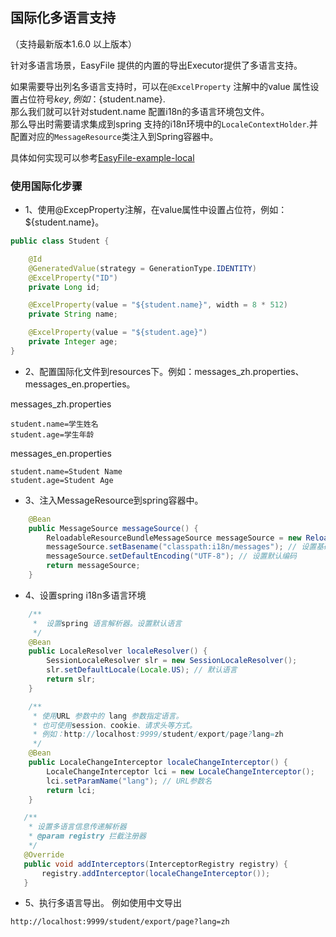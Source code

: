 ## 国际化多语言支持

（支持最新版本1.6.0 以上版本）

针对多语言场景，EasyFile 提供的内置的导出Executor提供了多语言支持。

如果需要导出列名多语言支持时，可以在`@ExcelProperty` 注解中的value 属性设置占位符号${key},例如：${student.name}.
<br>那么我们就可以针对student.name 配置i18n的多语言环境包文件。
<br>那么导出时需要请求集成到spring 支持的i18n环境中的`LocaleContextHolder`.并配置对应的`MessageResource`类注入到Spring容器中。

具体如何实现可以参考[EasyFile-example-local](https://github.com/openquartz/easy-file/tree/master/easyfile-example/easyfile-example-local)

### 使用国际化步骤
- 1、使用@ExcepProperty注解，在value属性中设置占位符，例如：${student.name}。 
```java
public class Student {

    @Id
    @GeneratedValue(strategy = GenerationType.IDENTITY)
    @ExcelProperty("ID")
    private Long id;

    @ExcelProperty(value = "${student.name}", width = 8 * 512)
    private String name;

    @ExcelProperty(value = "${student.age}")
    private Integer age;
}
```
- 2、配置国际化文件到resources下。例如：messages_zh.properties、messages_en.properties。

messages_zh.properties
```properties
student.name=学生姓名
student.age=学生年龄
```
messages_en.properties
```properties
student.name=Student Name
student.age=Student Age
```
- 3、注入MessageResource到spring容器中。
```java
    @Bean
    public MessageSource messageSource() {
        ReloadableResourceBundleMessageSource messageSource = new ReloadableResourceBundleMessageSource();
        messageSource.setBasename("classpath:i18n/messages"); // 设置基础名，指向资源文件的位置
        messageSource.setDefaultEncoding("UTF-8"); // 设置默认编码
        return messageSource;
    }
```

- 4、设置spring i18n多语言环境
```java
    /**
     *  设置spring 语言解析器。设置默认语言
     */
    @Bean
    public LocaleResolver localeResolver() {
        SessionLocaleResolver slr = new SessionLocaleResolver();
        slr.setDefaultLocale(Locale.US); // 默认语言
        return slr;
    }

    /**
     * 使用URL 参数中的 lang 参数指定语言。
     * 也可使用session、cookie、请求头等方式。
     * 例如：http://localhost:9999/student/export/page?lang=zh
     */
    @Bean
    public LocaleChangeInterceptor localeChangeInterceptor() {
        LocaleChangeInterceptor lci = new LocaleChangeInterceptor();
        lci.setParamName("lang"); // URL参数名
        return lci;
    }

   /**
    * 设置多语言信息传递解析器
    * @param registry 拦截注册器
    */
   @Override
   public void addInterceptors(InterceptorRegistry registry) {
       registry.addInterceptor(localeChangeInterceptor()); 
   }
```
- 5、执行多语言导出。
例如使用中文导出
```properties
http://localhost:9999/student/export/page?lang=zh
```
